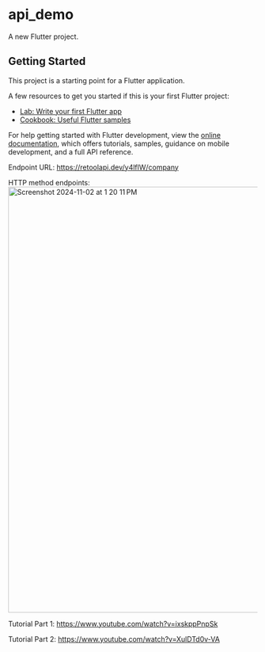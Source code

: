# api_demo

A new Flutter project.

## Getting Started

This project is a starting point for a Flutter application.

A few resources to get you started if this is your first Flutter project:

- [Lab: Write your first Flutter app](https://docs.flutter.dev/get-started/codelab)
- [Cookbook: Useful Flutter samples](https://docs.flutter.dev/cookbook)

For help getting started with Flutter development, view the
[online documentation](https://docs.flutter.dev/), which offers tutorials,
samples, guidance on mobile development, and a full API reference.

Endpoint URL: https://retoolapi.dev/y4lflW/company

HTTP method endpoints:
<img width="860" alt="Screenshot 2024-11-02 at 1 20 11 PM" src="https://github.com/user-attachments/assets/e3cd5427-416f-41b3-9742-7c7c9534ffa8">

Tutorial Part 1:
https://www.youtube.com/watch?v=ixskppPnpSk 

Tutorial Part 2:
https://www.youtube.com/watch?v=XulDTd0v-VA 


